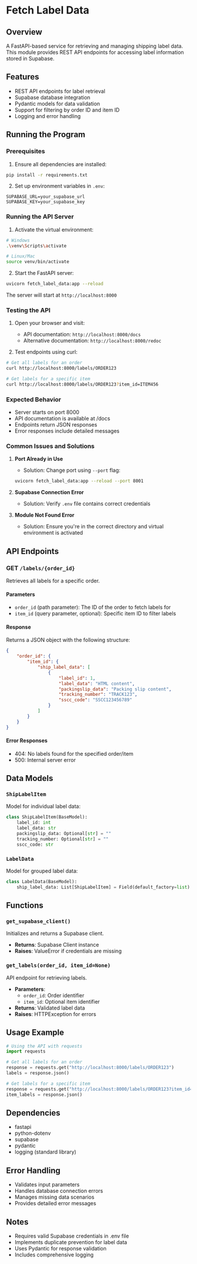 # Fetch Label Data

## Overview
A FastAPI-based service for retrieving and managing shipping label data. This module provides REST API endpoints for accessing label information stored in Supabase.

## Features
- REST API endpoints for label retrieval
- Supabase database integration
- Pydantic models for data validation
- Support for filtering by order ID and item ID
- Logging and error handling

## Running the Program

### Prerequisites
1. Ensure all dependencies are installed:
```bash
pip install -r requirements.txt
```

2. Set up environment variables in `.env`:
```
SUPABASE_URL=your_supabase_url
SUPABASE_KEY=your_supabase_key
```

### Running the API Server
1. Activate the virtual environment:
```bash
# Windows
.\venv\Scripts\activate

# Linux/Mac
source venv/bin/activate
```

2. Start the FastAPI server:
```bash
uvicorn fetch_label_data:app --reload
```

The server will start at `http://localhost:8000`

### Testing the API
1. Open your browser and visit:
   - API documentation: `http://localhost:8000/docs`
   - Alternative documentation: `http://localhost:8000/redoc`

2. Test endpoints using curl:
```bash
# Get all labels for an order
curl http://localhost:8000/labels/ORDER123

# Get labels for a specific item
curl http://localhost:8000/labels/ORDER123?item_id=ITEM456
```

### Expected Behavior
- Server starts on port 8000
- API documentation is available at /docs
- Endpoints return JSON responses
- Error responses include detailed messages

### Common Issues and Solutions
1. **Port Already in Use**
   - Solution: Change port using `--port` flag:
   ```bash
   uvicorn fetch_label_data:app --reload --port 8001
   ```

2. **Supabase Connection Error**
   - Solution: Verify `.env` file contains correct credentials

3. **Module Not Found Error**
   - Solution: Ensure you're in the correct directory and virtual environment is activated

## API Endpoints

### GET `/labels/{order_id}`
Retrieves all labels for a specific order.

#### Parameters
- `order_id` (path parameter): The ID of the order to fetch labels for
- `item_id` (query parameter, optional): Specific item ID to filter labels

#### Response
Returns a JSON object with the following structure:
```json
{
    "order_id": {
        "item_id": {
            "ship_label_data": [
                {
                    "label_id": 1,
                    "label_data": "HTML content",
                    "packingslip_data": "Packing slip content",
                    "tracking_number": "TRACK123",
                    "sscc_code": "SSCC123456789"
                }
            ]
        }
    }
}
```

#### Error Responses
- 404: No labels found for the specified order/item
- 500: Internal server error

## Data Models

### `ShipLabelItem`
Model for individual label data:
```python
class ShipLabelItem(BaseModel):
    label_id: int
    label_data: str
    packingslip_data: Optional[str] = ""
    tracking_number: Optional[str] = ""
    sscc_code: str
```

### `LabelData`
Model for grouped label data:
```python
class LabelData(BaseModel):
    ship_label_data: List[ShipLabelItem] = Field(default_factory=list)
```

## Functions

### `get_supabase_client()`
Initializes and returns a Supabase client.
- **Returns**: Supabase Client instance
- **Raises**: ValueError if credentials are missing

### `get_labels(order_id, item_id=None)`
API endpoint for retrieving labels.
- **Parameters**:
  - `order_id`: Order identifier
  - `item_id`: Optional item identifier
- **Returns**: Validated label data
- **Raises**: HTTPException for errors

## Usage Example
```python
# Using the API with requests
import requests

# Get all labels for an order
response = requests.get("http://localhost:8000/labels/ORDER123")
labels = response.json()

# Get labels for a specific item
response = requests.get("http://localhost:8000/labels/ORDER123?item_id=ITEM456")
item_labels = response.json()
```

## Dependencies
- fastapi
- python-dotenv
- supabase
- pydantic
- logging (standard library)

## Error Handling
- Validates input parameters
- Handles database connection errors
- Manages missing data scenarios
- Provides detailed error messages

## Notes
- Requires valid Supabase credentials in .env file
- Implements duplicate prevention for label data
- Uses Pydantic for response validation
- Includes comprehensive logging 
